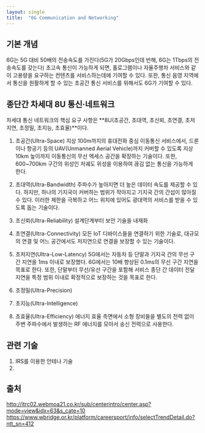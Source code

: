 ```yaml
---
layout: single
title:  "6G Communication and Networking"
---
```


**기본 개념**
---
6G는 5G 대비 50배의 전송속도를 가진다(5G가 20Gbps인데 반해, 6G는 1Tbps의 전송속도를 갖는다) 초고속 통신이 가능하게 되면, 홀로그램이나 자율주행차 서비스와 같이 고용량을 요구하는 컨텐츠를 서비스하는데에 기여할 수 있다. 또한, 통신 음영 지역에서 통신을 원활하게 할 수 있는 초공간 통신 서비스를 위해서도 6G가 기여할 수 있다.
  
**종단간 차세대 8U 통신·네트워크**
---
차세대 통신 네트워크의 핵심 요구 사항은 **8U(초공간, 초대역, 초신뢰, 초연결, 초저지연, 초정밀, 초지능, 초효율)**이다. 
  
  1. 초공간(Ultra-Space)
     지상 100m까지의 휴대전화 중심 이동통신 서비스에서, 드론이나 항공기 등의 UAV(Unmanned Aerial Vehicle)까지 커버할 수 있도록 지상 10km 높이까지 이동통신의 무선 엑세스 공간을 확장하는 기술이다.
  또한, 600~700km 구간의 위성인 저궤도 위성을 이용하여 끊김 없는 통신을 가능하게 한다.
  
  3. 초대역(Ultra-Bandwidth)
  주파수가 높아지면 더 높은 데이터 속도를 제공할 수 있다. 하지만, 하나의 기지국이 커버하는 범위가 작아지고 기지국 간의 간섭이 많아질 수 있다.
  이러한 제한을 극복하고 어느 위치에 있어도 광대역의 서비스를 받을 수 있도록 돕는 기술이다.
  
  4. 초신뢰(Ultra-Reliability)
  설계단계부터 보안 기술을 내재화
  
  5. 초연결(Ultra-Connectivity)
  모든 IoT 디바이스들을 연결하기 위한 기술로, 대규모의 연결 및 어느 공간에서도 저지연으로 연결을 보장할 수 있는 기술이다.
  
  6. 초저지연(Ultra-Low-Latency)
  5G에서는 자동차 등 단말과 기지국 간의 무선 구간 지연을 1ms 이내로 보장했다. 6G에서는 10배 향상된 0.1ms의 무선 구간 지연을 목표로 한다.
  또한, 단말부터 무선/유선 구간을 포함해 서비스 종단 간 데이터 전달 지연을 특정 범위 이내로 확정적으로 보장하는 것을 목표로 한다.
  
  7. 초정밀(Ultra-Precision)
     
  8. 초지능(Ultra-Intelligence)
     
  9. 초효율(Ultra-Efficiency)
  에너지 효율 측면에서 소형 장비들을 별도의 전력 없이 주변 주파수에서 발생하는 RF 에너지를 모아서 송신 전력으로 사용한다.
  
**관련 기술**
---
  1. IRS를 이용한 안테나 기술
  2. 
  
**출처**
---
http://itrc02.webmoa21.co.kr/sub/centerintro/center.asp?mode=view&idx=63&s_cate=10
https://www.wbridge.or.kr/platform/careersport/info/selectTrendDetail.do?ntt_sn=412
